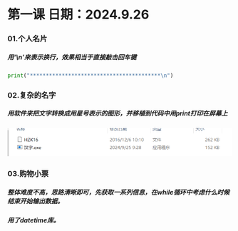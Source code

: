# 第一课   日期：2024.9.26

### 01.个人名片

##### 用‘\n’来表示换行，效果相当于直接敲击回车键

```python
print("*****************************************\n")
```

### 02.复杂的名字

##### 用软件来把文字转换成用星号表示的图形，并移植到代码中用print打印在屏幕上

##### ![1](image\1.png)

### 03.购物小票

##### 整体难度不高，思路清晰即可，先获取一系列信息，在while循环中考虑什么时候结束开始输出数据。

##### 用了datetime库。

